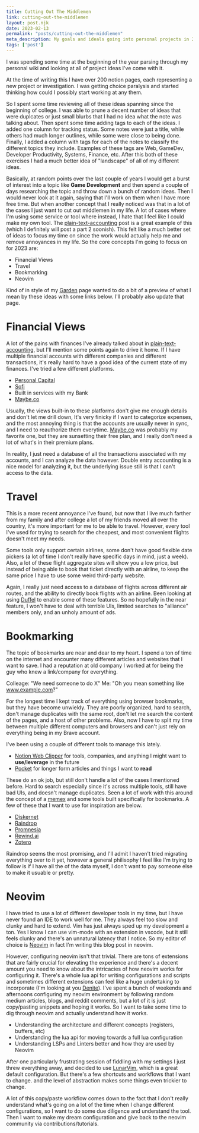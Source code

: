 ```yaml
--- 
title: Cutting Out The Middlemen
link: cutting-out-the-middlemen
layout: post.njk 
date: 2023-02-13
permalink: "posts/cutting-out-the-middlemen"
meta_description: My goals and ideals going into personal projects in 2023 
tags: ['post'] 
---
```


<!-- Excerpt Start -->
I was spending some time at the beginning of the year parsing through my
personal wiki and looking at all of project ideas I've come with it.

At the time of writing this I have over 200 notion pages, each representing
a new project or investigation. I was getting choice paralysis and started
thinking how could I possibly start working at any them. 
<!-- Excerpt End -->

So I spent some time reviewing all of these ideas spanning since the beginning
of college. I was able to prune a decent number of ideas that were duplcates or
just small blurbs that I had no idea what the note was talking about. Then spent
some time adding tags to each of the ideas. I added one column for tracking
status. Some notes were just a title, while others had much longer outlines,
while some were close to being done. Finally, I added a column with tags for
each of the notes to classify the different topics they include. Examples of
these tags are Web, GameDev, Developer Productivity, Systems, Finance, etc.
After this both of these exercises I had a much better idea of "landscape" of
all of my different ideas. 

Basically, at random points over the last couple of years I would get a burst of
interest into a topic like **Game Development** and then spend a couple of days
researching the topic and throw down a bunch of random ideas. Then I would never
look at it again, saying that I'll work on them when I have more free time. But
when another concept that I really noticed was that in a lot of the cases I just
want to cut out middlemen in my life. A lot of cases where I'm using some
service or tool where instead, I hate that I feel like I could make my own tool.
The [plain-text-accounting](../../2022/plain-text-accounting) post is a great example of
this (which I definitely will post a part 2 soonish). This felt like a much
better set of ideas to focus my time on since the work would actually help me
and remove annoyances in my life. So the core concepts I'm going to focus on for
2023 are:

* Financial Views
* Travel
* Bookmarking
* Neovim

Kind of in style of my [Garden](../../../garden) page wanted to do a bit of a
preview of what I mean by these ideas with some links below. I'll probably also
update that page. 

# Financial Views

A lot of the pains with finances I've already talked about in
[plain-text-accounting](../../2022/plain-text-accounting), but I'll mention some
points again to drive it home. If I have multiple financial accounts with
different companies and different transactions, it's really hard to have a good
idea of the current state of my finances. I've tried a few different platforms. 

* [Personal Capital](https://www.personalcapital.com/)
* [Sofi](https://www.sofi.com/)
* Built in services with my Bank
* [Maybe.co](https://maybe.co/)

Usually, the views built-in to these platforms don't give me enough details and
don't let me drill down, It's very finicky if I want to categorize expenses, and
the most annoying thing is that the accounts are usually never in sync, and I
need to reauthorize them everytime. [Maybe.co](https://maybe.co/) was probably
my favorite one, but they are sunsetting their free plan, and I really don't need
a lot of what's in their premium plans. 

In reality, I just need a database of all the transactions associated with my
accounts, and I can analyze the data however. Double entry accounting is a nice
model for analyzing it, but the underlying issue still is that I can't access to
the data. 

# Travel

This is a more recent annoyance I've found, but now that I live much farther
from my family and after college a lot of my friends moved all over the country,
it's more important for me to be able to travel. However, every tool I've used
for trying to search for the cheapest, and most convenient flights doesn't meet
my needs. 

Some tools only support certain airlines, some don't have good flexible date
pickers (a lot of time I don't really have specific days in mind, just a week).
Also, a lot of these flight aggregate sites will show you a low price, but
instead of being able to book that ticket directly with an airline, to
keep the same price I have to use some weird third-party website. 

Again, I really just need access to a database of flights across different air
routes, and the ability to directly book flights with an airline. Been looking at
using [Duffel](https://duffel.com/) to enable some of these features. So no
hopefully in the near feature, I won't have to deal with terrible UIs, limited
searches to "alliance" members only, and an unholy amount of ads.

# Bookmarking

The topic of bookmarks are near and dear to my heart. I spend a ton of time on
the internet and encounter many different articles and websites that I want
to save. I had a reputation at old company I worked at for being the guy who
knew a link/company for everything. 

Colleage: "We need someone to do X" 
Me: "Oh you mean something like www.example.com?"

For the longest time I kept track of everything using browser bookmarks, but
they have become unwieldy. They are poorly organized, hard to search, don't
manage duplicates with the same root, don't let me search the content of the
pages, and a host of other problems. Also, now I have to split my time between
multiple different computers and browsers and can't just rely on everything
being in my Brave account. 

I've been using a couple of different tools to manage this lately. 

* [Notion Web Clipper](https://www.notion.so/web-clipper) for tools, companies, and anything I might want to
**use/leverage** in the future
* [Pocket](https://getpocket.com/) for longer form articles and things I want to **read**

These do an ok job, but still don't handle a lot of the cases I mentioned
before. Hard to search especially since it's across multiple tools, still have
bad UIs, and doesn't manage duplicates. Seen a lot of work with this around the
concept of a [memex](https://en.wikipedia.org/wiki/Memex) and some tools built
specifically for bookmarks. A few of these that I want to use for inspiration
are below. 

* [Diskernet](https://www.google.com/search?q=diskernet)
* [Raindrop](https://raindrop.io/)
* [Promnesia](https://github.com/karlicoss/promnesia)
* [Rewind.ai](https://www.rewind.ai/)
* [Zotero](https://www.zotero.org/)

Raindrop seems the most promising, and I'll admit I haven't tried migrating
everything over to it yet, however a general philisophy I feel like I'm trying
to follow is if I have all the of the data myself, I don't want to pay someone else
to make it usuable or pretty.

# Neovim

I have tried to use a lot of different developer tools in my time, but I have
never found an IDE to work well for me. They always feel too slow and clunky and
hard to extend. Vim has just always sped up my development a ton. Yes I know I
can use vim-mode with an extension in vscode, but it still feels clunky and
there's an unnatural latency that I notice. So my editor of choice is [Neovim](https://neovim.io/)
in fact I'm writing this blog post in neovim. 

However, configuring neovim isn't that trivial. There are tons of extensions that
are fairly crucial for elevating the experience and there's a decent amount you
need to know about the intricacies of how neovim works for configuring it.
There's a whole lua api for writing configurations and scripts and sometimes
different extensions can feel like a huge undertaking to incorporate (I'm
looking at you [Denite](https://github.com/Shougo/denite.nvim)). I've spent a
bunch of weekends and afternoons configuring my neovim environment by following
random medium articles, blogs, and reddit comments, but a lot of it is just
copy/pasting snippets and hoping it works. So I want to take some time to dig
through neovim and actually understand how it works. 

* Understanding the architecture and different concepts (registers, buffers, etc)
* Understanding the lua api for moving towards a full lua configuration
* Understanding LSPs and Linters better and how they are used by Neovim

After one particularly frustrating session of fiddling with my settings I just
threw everything away, and decided to use [LunarVim](https://www.lunarvim.org/),
which is a great default configuration. But there's a few shortcuts and
workflows that I want to change. and the level of abstraction makes some things
even trickier to change. 

A lot of this copy/paste workflow comes down to the fact that I don't really
understand what's going on a lot of the time when I change different
configurations, so I want to do some due diligence and understand the tool. Then
I want to make my dream configuration and give back to the neovim community via
contributions/tutorials.
